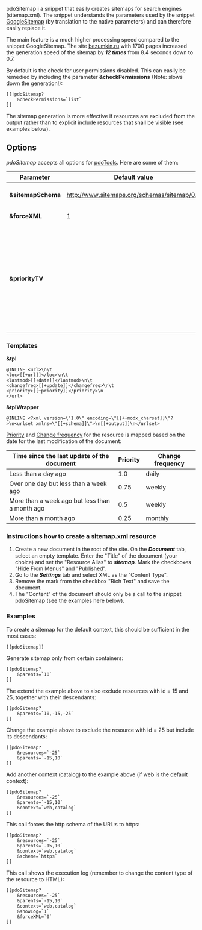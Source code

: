 pdoSitemap i a snippet that easily creates sitemaps for search engines (sitemap.xml). The snippet understands the parameters used by the snippet [GoogleSitemap][1] (by translation to the native parameters) and can therefore easily replace it.

The main feature is a much higher processing speed compared to the snippet GoogleSitemap. The site [bezumkin.ru][2] with 1700 pages increased the generation speed of the sitemap by ***12 times*** from 8.4 seconds down to 0.7.

By default is the check for user permissions disabled. This can easily be remedied by including the parameter **&checkPermissions** (Note: slows down the generation!):
```
[[!pdoSitemap?
	&checkPermissions=`list`
]]
```

The sitemap generation is more effective if resources are excluded from the output rather than to explicit include resources that shall be visible (see examples below).

## Options
*pdoSitemap* accepts all options for [pdoTools][3]. Here are some of them:

Parameter     			| Default value		                							| Description
--------------------|-----------------------------------------------|--------------------------------------------------------------------------------------------------------------
**&sitemapSchema**	| http://www.sitemaps.org/schemas/sitemap/0.9	  | The scheme used for the sitemap.
**&forceXML**		    | 1											                    	  | Force output as XML.
**&priorityTV**		  |  												                      | An optional field that indicates the [priority][4] of the resource. The temlplate variable stated here must also be added to the parameter **&includeTVs**

### Templates

**&tpl**
```
@INLINE <url>\n\t
<loc>[[+url]]</loc>\n\t
<lastmod>[[+date]]</lastmod>\n\t
<changefreq>[[+update]]</changefreq>\n\t
<priority>[[+priority]]</priority>\n
</url>
```

**&tplWrapper**
```
@INLINE <?xml version=\"1.0\" encoding=\"[[++modx_charset]]\"?>\n<urlset xmlns=\"[[+schema]]\">\n[[+output]]\n</urlset>
```

[Priority][4] and [Change frequency][5] for the resource is mapped based on the date for the last modification of the document:

Time since the last update of the document	  	| Priority  | Change frequency
------------------------------------------------|-----------|--------------------
Less than a day ago						              		| 1.0	    	| daily
Over one day but less than a week ago    		    | 0.75		  | weekly
More than a week ago but less than a month ago	| 0.5	    	| weekly
More than a month ago					              		| 0.25		  | monthly

### Instructions how to create a sitemap.xml resource

1. Create a new document in the root of the site. On the ***Document*** tab, select an empty template. Enter the "Title" of the document (your choice) and set the "Resource Alias" to ***sitemap***. Mark the checkboxes "Hide From Menus" and "Published".
2. Go to the ***Settings*** tab and select XML as the "Content Type".
3. Remove the mark from the checkbox "Rich Text" and save the document.
4. The "Content" of the document should only be a call to the snippet pdoSitemap (see the examples here below).

### Examples

To create a sitemap for the default context, this should be sufficient in the most cases:
```
[[pdoSitemap]]
```

Generate sitemap only from certain containers:
```
[[pdoSitemap?
	&parents=`10`
]]
```

The extend the example above to also exclude resources with id = 15 and 25, together with their descendants:
```
[[pdoSitemap?
	&parents=`10,-15,-25`
]]
```

Change the example above to exclude the resource with id = 25 but include its descendants:
```
[[pdoSitemap?
	&resources=`-25`
	&parents=`-15,10`
]]
```

Add another context (catalog) to the example above (if web is the default context):
```
[[pdoSitemap?
	&resources=`-25`
	&parents=`-15,10`
	&context=`web,catalog`
]]
```

This call forces the http schema of the URL:s to https:
```
[[pdoSitemap?
	&resources=`-25`
	&parents=`-15,10`
	&context=`web,catalog`
	&scheme=`https`
]]
```

This call shows the execution log (remember to change the content type of the resource to HTML):
```
[[pdoSitemap?
	&resources=`-25`
	&parents=`-15,10`
	&context=`web,catalog`
	&showLog=`1`
	&forceXML=`0`
]]
```

[1]: http://rtfm.modx.com/extras/revo/googlesitemap
[2]: http://bezumkin.ru/sitemap.xml
[3]: /en/01_Components/01_pdoTools/04_General_settings.md
[4]: http://www.sitemaps.org/protocol.html#prioritydef
[5]: http://www.sitemaps.org/protocol.html#changefreqdef
